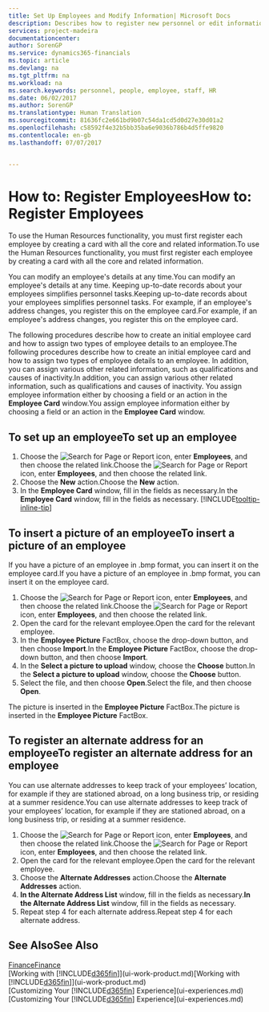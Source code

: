 ```yaml
---
title: Set Up Employees and Modify Information| Microsoft Docs
description: Describes how to register new personnel or edit information for existing staff.
services: project-madeira
documentationcenter: 
author: SorenGP
ms.service: dynamics365-financials
ms.topic: article
ms.devlang: na
ms.tgt_pltfrm: na
ms.workload: na
ms.search.keywords: personnel, people, employee, staff, HR
ms.date: 06/02/2017
ms.author: SorenGP
ms.translationtype: Human Translation
ms.sourcegitcommit: 81636fc2e661bd9b07c54da1cd5d0d27e30d01a2
ms.openlocfilehash: c58592f4e32b5bb35ba6e9036b786b4d5ffe9820
ms.contentlocale: en-gb
ms.lasthandoff: 07/07/2017


---
```

# <a name="how-to-register-employees"></a><span data-ttu-id="927bd-103">How to: Register Employees</span><span class="sxs-lookup"><span data-stu-id="927bd-103">How to: Register Employees</span></span>
<span data-ttu-id="927bd-104">To use the Human Resources functionality, you must first register each employee by creating a card with all the core and related information.</span><span class="sxs-lookup"><span data-stu-id="927bd-104">To use the Human Resources functionality, you must first register each employee by creating a card with all the core and related information.</span></span>

<span data-ttu-id="927bd-105">You can modify an employee's details at any time.</span><span class="sxs-lookup"><span data-stu-id="927bd-105">You can modify an employee's details at any time.</span></span> <span data-ttu-id="927bd-106">Keeping up-to-date records about your employees simplifies personnel tasks.</span><span class="sxs-lookup"><span data-stu-id="927bd-106">Keeping up-to-date records about your employees simplifies personnel tasks.</span></span> <span data-ttu-id="927bd-107">For example, if an employee's address changes, you register this on the employee card.</span><span class="sxs-lookup"><span data-stu-id="927bd-107">For example, if an employee's address changes, you register this on the employee card.</span></span>

<span data-ttu-id="927bd-108">The following procedures describe how to create an initial employee card and how to assign two types of employee details to an employee.</span><span class="sxs-lookup"><span data-stu-id="927bd-108">The following procedures describe how to create an initial employee card and how to assign two types of employee details to an employee.</span></span> <span data-ttu-id="927bd-109">In addition, you can assign various other related information, such as qualifications and causes of inactivity.</span><span class="sxs-lookup"><span data-stu-id="927bd-109">In addition, you can assign various other related information, such as qualifications and causes of inactivity.</span></span> <span data-ttu-id="927bd-110">You assign employee information either by choosing a field or an action in the **Employee Card** window.</span><span class="sxs-lookup"><span data-stu-id="927bd-110">You assign employee information either by choosing a field or an action in the **Employee Card** window.</span></span>

## <a name="to-set-up-an-employee"></a><span data-ttu-id="927bd-111">To set up an employee</span><span class="sxs-lookup"><span data-stu-id="927bd-111">To set up an employee</span></span>
1. <span data-ttu-id="927bd-112">Choose the ![Search for Page or Report](media/ui-search/search_small.png "Search for Page or Report icon") icon, enter **Employees**, and then choose the related link.</span><span class="sxs-lookup"><span data-stu-id="927bd-112">Choose the ![Search for Page or Report](media/ui-search/search_small.png "Search for Page or Report icon") icon, enter **Employees**, and then choose the related link.</span></span>
2. <span data-ttu-id="927bd-113">Choose the **New** action.</span><span class="sxs-lookup"><span data-stu-id="927bd-113">Choose the **New** action.</span></span>
3. <span data-ttu-id="927bd-114">In the **Employee Card** window, fill in the fields as necessary.</span><span class="sxs-lookup"><span data-stu-id="927bd-114">In the **Employee Card** window, fill in the fields as necessary.</span></span> [!INCLUDE[tooltip-inline-tip](includes/tooltip-inline-tip_md.md)]

## <a name="to-insert-a-picture-of-an-employee"></a><span data-ttu-id="927bd-115">To insert a picture of an employee</span><span class="sxs-lookup"><span data-stu-id="927bd-115">To insert a picture of an employee</span></span>
<span data-ttu-id="927bd-116">If you have a picture of an employee in .bmp format, you can insert it on the employee card.</span><span class="sxs-lookup"><span data-stu-id="927bd-116">If you have a picture of an employee in .bmp format, you can insert it on the employee card.</span></span>

1. <span data-ttu-id="927bd-117">Choose the ![Search for Page or Report](media/ui-search/search_small.png "Search for Page or Report icon") icon, enter **Employees**, and then choose the related link.</span><span class="sxs-lookup"><span data-stu-id="927bd-117">Choose the ![Search for Page or Report](media/ui-search/search_small.png "Search for Page or Report icon") icon, enter **Employees**, and then choose the related link.</span></span>
2. <span data-ttu-id="927bd-118">Open the card for the relevant employee.</span><span class="sxs-lookup"><span data-stu-id="927bd-118">Open the card for the relevant employee.</span></span>
3. <span data-ttu-id="927bd-119">In the **Employee Picture** FactBox, choose the drop-down button, and then choose **Import**.</span><span class="sxs-lookup"><span data-stu-id="927bd-119">In the **Employee Picture** FactBox, choose the drop-down button, and then choose **Import**.</span></span>
4. <span data-ttu-id="927bd-120">In the **Select a picture to upload** window, choose the **Choose** button.</span><span class="sxs-lookup"><span data-stu-id="927bd-120">In the **Select a picture to upload** window, choose the **Choose** button.</span></span>
5. <span data-ttu-id="927bd-121">Select the file, and then choose **Open**.</span><span class="sxs-lookup"><span data-stu-id="927bd-121">Select the file, and then choose **Open**.</span></span>

<span data-ttu-id="927bd-122">The picture is inserted in the **Employee Picture** FactBox.</span><span class="sxs-lookup"><span data-stu-id="927bd-122">The picture is inserted in the **Employee Picture** FactBox.</span></span>

## <a name="to-register-an-alternate-address-for-an-employee"></a><span data-ttu-id="927bd-123">To register an alternate address for an employee</span><span class="sxs-lookup"><span data-stu-id="927bd-123">To register an alternate address for an employee</span></span>
<span data-ttu-id="927bd-124">You can use alternate addresses to keep track of your employees’ location, for example if they are stationed abroad, on a long business trip, or residing at a summer residence.</span><span class="sxs-lookup"><span data-stu-id="927bd-124">You can use alternate addresses to keep track of your employees’ location, for example if they are stationed abroad, on a long business trip, or residing at a summer residence.</span></span>

1. <span data-ttu-id="927bd-125">Choose the ![Search for Page or Report](media/ui-search/search_small.png "Search for Page or Report icon") icon, enter **Employees**, and then choose the related link.</span><span class="sxs-lookup"><span data-stu-id="927bd-125">Choose the ![Search for Page or Report](media/ui-search/search_small.png "Search for Page or Report icon") icon, enter **Employees**, and then choose the related link.</span></span>
2. <span data-ttu-id="927bd-126">Open the card for the relevant employee.</span><span class="sxs-lookup"><span data-stu-id="927bd-126">Open the card for the relevant employee.</span></span>
3. <span data-ttu-id="927bd-127">Choose the **Alternate Addresses** action.</span><span class="sxs-lookup"><span data-stu-id="927bd-127">Choose the **Alternate Addresses** action.</span></span>
4. <span data-ttu-id="927bd-128">**In the Alternate Address List** window, fill in the fields as necessary.</span><span class="sxs-lookup"><span data-stu-id="927bd-128">**In the Alternate Address List** window, fill in the fields as necessary.</span></span>
5. <span data-ttu-id="927bd-129">Repeat step 4 for each alternate address.</span><span class="sxs-lookup"><span data-stu-id="927bd-129">Repeat step 4 for each alternate address.</span></span>

## <a name="see-also"></a><span data-ttu-id="927bd-130">See Also</span><span class="sxs-lookup"><span data-stu-id="927bd-130">See Also</span></span>
[<span data-ttu-id="927bd-131">Finance</span><span class="sxs-lookup"><span data-stu-id="927bd-131">Finance</span></span>](finance.md)  
<span data-ttu-id="927bd-132">[Working with [!INCLUDE[d365fin](includes/d365fin_md.md)]](ui-work-product.md)</span><span class="sxs-lookup"><span data-stu-id="927bd-132">[Working with [!INCLUDE[d365fin](includes/d365fin_md.md)]](ui-work-product.md)</span></span>  
<span data-ttu-id="927bd-133">[Customizing Your [!INCLUDE[d365fin](includes/d365fin_md.md)] Experience](ui-experiences.md)</span><span class="sxs-lookup"><span data-stu-id="927bd-133">[Customizing Your [!INCLUDE[d365fin](includes/d365fin_md.md)] Experience](ui-experiences.md)</span></span>

